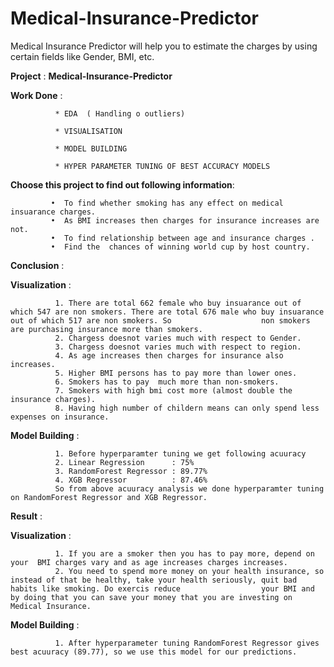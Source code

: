 # Medical-Insurance-Predictor
Medical Insurance Predictor will help you to estimate the charges by using certain fields like Gender, BMI, etc.


**Project** : **Medical-Insurance-Predictor**

**Work Done** :

              * EDA  ( Handling o outliers)

              * VISUALISATION 

              * MODEL BUILDING 

              * HYPER PARAMETER TUNING OF BEST ACCURACY MODELS


**Choose this project to find out following information**:

             •	To find whether smoking has any effect on medical insuarance charges.
             •	As BMI increases then charges for insurance increases are not.
             •	To find relationship between age and insurance charges .
             •	Find the  chances of winning world cup by host country. 
             
**Conclusion** :

**Visualization** : 

              1. There are total 662 female who buy insuarance out of which 547 are non smokers. There are total 676 male who buy insuarance out of which 517 are non smokers. So                    non smokers are purchasing insurance more than smokers.
              2. Chargess doesnot varies much with respect to Gender.
              3. Chargess doesnot varies much with respect to region.
              4. As age increases then charges for insurance also increases.
              5. Higher BMI persons has to pay more than lower ones.
              6. Smokers has to pay  much more than non-smokers.
              7. Smokers with high bmi cost more (almost double the insurance charges).
              8. Having high number of childern means can only spend less expenses on insurance.
              
**Model Building** : 

              1. Before hyperparamter tuning we get following acuuracy 
              2. Linear Regression      : 75%
              3. RandomForest Regressor : 89.77%
              4. XGB Regressor          : 87.46%
              So from above acuuracy analysis we done hyperparamter tuning on RandomForest Regressor and XGB Regressor.

**Result** :

**Visualization** :

              1. If you are a smoker then you has to pay more, depend on your  BMI charges vary and as age increases charges increases.
              2. You need to spend more money on your health insurance, so instead of that be healthy, take your health seriously, quit bad habits like smoking. Do exercis reduce                  your BMI and by doing that you can save your money that you are investing on Medical Insurance.
              
**Model Building** : 

              1. After hyperparameter tuning RandomForest Regressor gives best acuuracy (89.77), so we use this model for our predictions.
